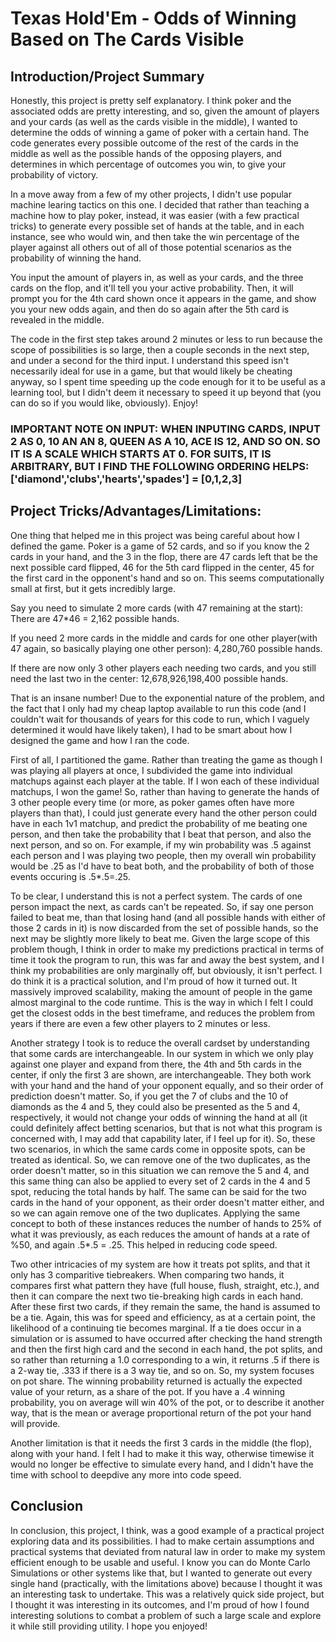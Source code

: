 # Texas Hold'Em - Odds of Winning Based on The Cards Visible

## Introduction/Project Summary

Honestly, this project is pretty self explanatory. I think poker and the associated odds are pretty interesting, and so, given the amount of players and your cards (as well as the cards visible in the middle), I wanted to determine the odds of winning a game of poker with a certain hand. The code generates every possible outcome of the rest of the cards in the middle as well as the possible hands of the opposing players, and determines in which percentage of outcomes you win, to give your probability of victory.

In a move away from a few of my other projects, I didn't use popular machine learing tactics on this one. I decided that rather than teaching a machine how to play poker, instead, it was easier (with a few practical tricks) to generate every possible set of hands at the table, and in each instance, see who would win, and then take the win percentage of the player against all others out of all of those potential scenarios as the probability of winning the hand.

You input the amount of players in, as well as your cards, and the three cards on the flop, and it'll tell you your active probability. Then, it will prompt you for the 4th card shown once it appears in the game, and show you your new odds again, and then do so again after the 5th card is revealed in the middle.

The code in the first step takes around 2 minutes or less to run because the scope of possibilities is so large, then a couple seconds in the next step, and under a second for the third input. I understand this speed isn't necessarily ideal for use in a game, but that would likely be cheating anyway, so I spent time speeding up the code enough for it to be useful as a learning tool, but I didn't deem it necessary to speed it up beyond that (you can do so if you would like, obviously). Enjoy!

### IMPORTANT NOTE ON INPUT: WHEN INPUTING CARDS, INPUT 2 AS 0, 10 AN AN 8, QUEEN AS A 10, ACE IS 12, AND SO ON. SO IT IS A SCALE WHICH STARTS AT 0. FOR SUITS, IT IS ARBITRARY, BUT I FIND THE FOLLOWING ORDERING HELPS: ['diamond','clubs','hearts','spades'] = [0,1,2,3]

## Project Tricks/Advantages/Limitations:

One thing that helped me in this project was being careful about how I defined the game. Poker is a game of 52 cards, and so if you know the 2 cards in your hand, and the 3 in the flop, there are 47 cards left that be the next possible card flipped, 46 for the 5th card flipped in the center, 45 for the first card in the opponent's hand and so on. This seems computationally small at first, but it gets incredibly large.

Say you need to simulate 2 more cards (with 47 remaining at the start): There are 47*46 = 2,162 possible hands. 

If you need 2 more cards in the middle and cards for one other player(with 47 again, so basically playing one other person): 4,280,760 possible hands.

If there are now only 3 other players each needing two cards, and you still need the last two in the center: 12,678,926,198,400 possible hands.

That is an insane number! Due to the exponential nature of the problem, and the fact that I only had my cheap laptop available to run this code (and I couldn't wait for thousands of years for this code to run, which I vaguely determined it would have likely taken), I had to be smart about how I designed the game and how I ran the code.

First of all, I partitioned the game. Rather than treating the game as though I was playing all players at once, I subdivided the game into individual matchups against each player at the table. If I won each of these individual matchups, I won the game! So, rather than having to generate the hands of 3 other people every time (or more, as poker games often have more players than that), I could just generate every hand the other person could have in each 1v1 matchup, and predict the probability of me beating one person, and then take the probability that I beat that person, and also the next person, and so on. For example, if my win probability was .5 against each person and I was playing two people, then my overall win probability would be .25 as I'd have to beat both, and the probability of both of those events occuring is .5*.5=.25. 

To be clear, I understand this is not a perfect system. The cards of one person impact the next, as cards can't be repeated. So, if say one person failed to beat me, than that losing hand (and all possible hands with either of those 2 cards in it) is now discarded from the set of possible hands, so the next may be slightly more likely to beat me. Given the large scope of this problem though, I think in order to make my predictions practical in terms of time it took the program to run, this was far and away the best system, and I think my probabilities are only marginally off, but obviously, it isn't perfect. I do think it is a practical solution, and I'm proud of how it turned out. It massively improved scalability, making the amount of people in the game almost marginal to the code runtime. This is the way in which I felt I could get the closest odds in the best timeframe, and reduces the problem from years if there are even a few other players to 2 minutes or less. 

Another strategy I took is to reduce the overall cardset by understanding that some cards are interchangeable. In our system in which we only play against one player and expand from there, the 4th and 5th cards in the center, if only the first 3 are shown, are interchangeable. They both work with your hand and the hand of your opponent equally, and so their order of prediction doesn't matter. So, if you get the 7 of clubs and the 10 of diamonds as the 4 and 5, they could also be presented as the 5 and 4, respectively, it would not change your odds of winning the hand at all (it could definitely affect betting scenarios, but that is not what this program is concerned with, I may add that capability later, if I feel up for it). So, these two scenarios, in which the same cards come in opposite spots, can be treated as identical. So, we can remove one of the two duplicates, as the order doesn't matter, so in this situation we can remove the 5 and 4, and this same thing can also be applied to every set of 2 cards in the 4 and 5 spot, reducing the total hands by half. The same can be said for the two cards in the hand of your opponent, as their order doesn't matter either, and so we can again remove one of the two duplicates. Applying the same concept to both of these instances reduces the number of hands to 25% of what it was previously, as each reduces the amount of hands at a rate of %50, and again .5*.5 = .25. This helped in reducing code speed.

Two other intricacies of my system are how it treats pot splits, and that it only has 3 comparitive tiebreakers. When comparing two hands, it compares first what pattern they have (full house, flush, straight, etc.), and then it can compare the next two tie-breaking high cards in each hand. After these first two cards, if they remain the same, the hand is assumed to be a tie. Again, this was for speed and efficiency, as at a certain point, the likelihood of a continuing tie becomes marginal. If a tie does occur in a simulation or is assumed to have occurred after checking the hand strength and then the first high card and the second in each hand, the pot splits, and so rather than returning a 1.0 corresponding to a win, it returns .5 if there is a 2-way tie, .333 if there is a 3 way tie, and so on. So, my system focuses on pot share. The winning probability returned is actually the expected value of your return, as a share of the pot. If you have a .4 winning probability, you on average will win 40% of the pot, or to describe it another way, that is the mean or average proportional return of the pot your hand will provide.

Another limitation is that it needs the first 3 cards in the middle (the flop), along with your hand. I felt I had to make it this way, otherwise timewise it would no longer be effective to simulate every hand, and I didn't have the time with school to deepdive any more into code speed.

## Conclusion

In conclusion, this project, I think, was a good example of a practical project exploring data and its possibilities. I had to make certain assumptions and practical systems that deviated from natural law in order to make my system efficient enough to be usable and useful. I know you can do Monte Carlo Simulations or other systems like that, but I wanted to generate out every single hand (practically, with the limitations above) because I thought it was an interesting task to undertake. This was a relatively quick side project, but I thought it was interesting in its outcomes, and I'm proud of how I found interesting solutions to combat a problem of such a large scale and explore it while still providing utility. I hope you enjoyed!
